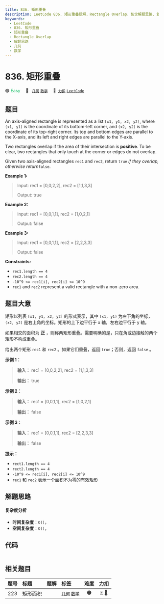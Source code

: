 ```yaml
---
title: 836. 矩形重叠
description: LeetCode 836. 矩形重叠题解，Rectangle Overlap，包含解题思路、复杂度分析以及完整的 JavaScript 代码实现。
keywords:
  - LeetCode
  - 836. 矩形重叠
  - 矩形重叠
  - Rectangle Overlap
  - 解题思路
  - 几何
  - 数学
---
```


# 836. 矩形重叠

🟢 <font color=#15bd66>Easy</font>&emsp; 🔖&ensp; [`几何`](/tag/geometry.md) [`数学`](/tag/math.md)&emsp; 🔗&ensp;[`力扣`](https://leetcode.cn/problems/rectangle-overlap) [`LeetCode`](https://leetcode.com/problems/rectangle-overlap)

## 题目

An axis-aligned rectangle is represented as a list `[x1, y1, x2, y2]`, where
`(x1, y1)` is the coordinate of its bottom-left corner, and `(x2, y2)` is the
coordinate of its top-right corner. Its top and bottom edges are parallel to
the X-axis, and its left and right edges are parallel to the Y-axis.

Two rectangles overlap if the area of their intersection is **positive**. To
be clear, two rectangles that only touch at the corner or edges do not
overlap.

Given two axis-aligned rectangles `rec1` and `rec2`, return `true` _if they
overlap, otherwise return_`false`.



**Example 1:**

> Input: rec1 = [0,0,2,2], rec2 = [1,1,3,3]
> 
> Output: true

**Example 2:**

> Input: rec1 = [0,0,1,1], rec2 = [1,0,2,1]
> 
> Output: false

**Example 3:**

> Input: rec1 = [0,0,1,1], rec2 = [2,2,3,3]
> 
> Output: false

**Constraints:**

  * `rec1.length == 4`
  * `rec2.length == 4`
  * `-10^9 <= rec1[i], rec2[i] <= 10^9`
  * `rec1` and `rec2` represent a valid rectangle with a non-zero area.


## 题目大意

矩形以列表 `[x1, y1, x2, y2]` 的形式表示，其中 `(x1, y1)` 为左下角的坐标，`(x2, y2)`
是右上角的坐标。矩形的上下边平行于 x 轴，左右边平行于 y 轴。

如果相交的面积为 **正** ，则称两矩形重叠。需要明确的是，只在角或边接触的两个矩形不构成重叠。

给出两个矩形 `rec1` 和 `rec2` 。如果它们重叠，返回 `true`；否则，返回 `false` 。



**示例 1：**

> 
> 
> 
> 
> 
> **输入：** rec1 = [0,0,2,2], rec2 = [1,1,3,3]
> 
> **输出：** true
> 
> 

**示例 2：**

> 
> 
> 
> 
> 
> **输入：** rec1 = [0,0,1,1], rec2 = [1,0,2,1]
> 
> **输出：** false
> 
> 

**示例 3：**

> 
> 
> 
> 
> 
> **输入：** rec1 = [0,0,1,1], rec2 = [2,2,3,3]
> 
> **输出：** false
> 
> 



**提示：**

  * `rect1.length == 4`
  * `rect2.length == 4`
  * `-10^9 <= rec1[i], rec2[i] <= 10^9`
  * `rec1` 和 `rec2` 表示一个面积不为零的有效矩形


## 解题思路

#### 复杂度分析

- **时间复杂度**：`O()`，
- **空间复杂度**：`O()`，

## 代码

```javascript

```

## 相关题目

<!-- prettier-ignore -->
| 题号 | 标题 | 题解 | 标签 | 难度 | 力扣 |
| :------: | :------ | :------: | :------ | :------: | :------: |
| 223 | 矩形面积 |  |  [`几何`](/tag/geometry.md) [`数学`](/tag/math.md) | 🟠 | [🀄️](https://leetcode.cn/problems/rectangle-area) [🔗](https://leetcode.com/problems/rectangle-area) |